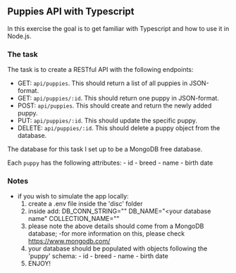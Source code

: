 ## Puppies API with Typescript

In this exercise the goal is to get familiar with Typescript and how to use it in Node.js.

### The task

The task is to create a RESTful API with the following endpoints:

- GET: `api/puppies`. This should return a list of all puppies in JSON-format.
- GET: `api/puppies/:id`. This should return one puppy in JSON-format.
- POST: `api/puppies`. This should create and return the newly added puppy.
- PUT: `api/puppies/:id`. This should update the specific puppy.
- DELETE: `api/puppies/:id`. This should delete a puppy object from the database.

The database for this task I set up to be a MongoDB free database.

Each `puppy` has the following attributes: 
    - id
    - breed
    - name
    - birth date
    
    
### Notes
- if you wish to simulate the app locally:
    1) create a .env file inside the 'disc' folder
    2) inside add:
        DB_CONN_STRING="<your connection string>"
        DB_NAME="<your database name"
        COLLECTION_NAME="<your collection name>"
    3) please note the above details should come from a MongoDB database;
             -for more information on this, please check https://www.mongodb.com/
    4) your database should be populated with objects following the 'puppy' schema:
            - id
            - breed
            - name
            - birth date
    5) ENJOY!

